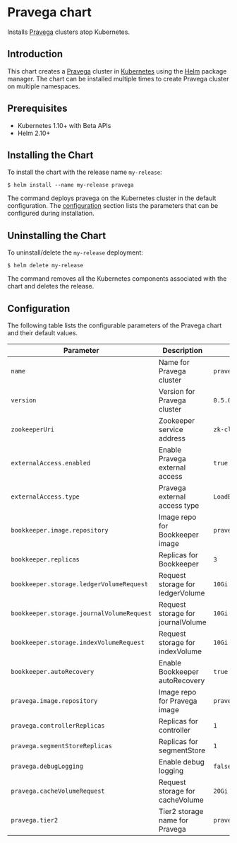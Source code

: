 # Pravega chart

Installs [Pravega](https://github.com/pravega/pravega) clusters atop Kubernetes.

## Introduction

This chart creates a [Pravega](https://github.com/pravega/pravega) cluster in [Kubernetes](http://kubernetes.io) using the [Helm](https://helm.sh) package manager. The chart can be installed multiple times to create Pravega cluster on multiple namespaces.

## Prerequisites
  - Kubernetes 1.10+ with Beta APIs
  - Helm 2.10+

## Installing the Chart

To install the chart with the release name `my-release`:

```
$ helm install --name my-release pravega
```

The command deploys pravega on the Kubernetes cluster in the default configuration. The [configuration](#configuration) section lists the parameters that can be configured during installation.

## Uninstalling the Chart

To uninstall/delete the `my-release` deployment:

```
$ helm delete my-release
```

The command removes all the Kubernetes components associated with the chart and deletes the release.

## Configuration

The following table lists the configurable parameters of the Pravega chart and their default values.

| Parameter | Description | Default |
| ----- | ----------- | ------ |
| `name` | Name for Pravega cluster | `pravega` |
| `version` | Version for Pravega cluster | `0.5.0` |
| `zookeeperUri` | Zookeeper service address | `zk-client:2181` |
| `externalAccess.enabled` | Enable Pravega external access | `true` |
| `externalAccess.type` | Pravega external access type | `LoadBalancer` |
| `bookkeeper.image.repository` | Image repo for Bookkeeper image | `pravega/bookkeeper` |
| `bookkeeper.replicas` | Replicas for Bookkeeper | `3` |
| `bookkeeper.storage.ledgerVolumeRequest` | Request storage for ledgerVolume | `10Gi` |
| `bookkeeper.storage.journalVolumeRequest` | Request storage for journalVolume | `10Gi` |
| `bookkeeper.storage.indexVolumeRequest` | Request storage for indexVolume | `10Gi` |
| `bookkeeper.autoRecovery`| Enable Bookkeeper autoRecovery | `true` |
| `pravega.image.repository` | Image repo for Pravega image | `pravega/pravega` |
| `pravega.controllerReplicas` | Replicas for controller | `1` |
| `pravega.segmentStoreReplicas` | Replicas for segmentStore | `1` |
| `pravega.debugLogging` | Enable debug logging | `false` |
| `pravega.cacheVolumeRequest` | Request storage for cacheVolume | `20Gi` |
| `pravega.tier2` | Tier2 storage name for Pravega | `pravega-tier2` |
